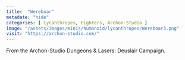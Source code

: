 ```yaml
---
title:  "Wereboar"
metadate: "hide"
categories: [ Lycanthropes, Fighters, Archon-Studio ]
image: "/assets/images/minis/humanoid/lycanthropes/Wereboar3.png"
visit: "https://archon-studio.com/"
---
```

From the Archon-Studio Dungeons & Lasers: Deuslair Campaign.